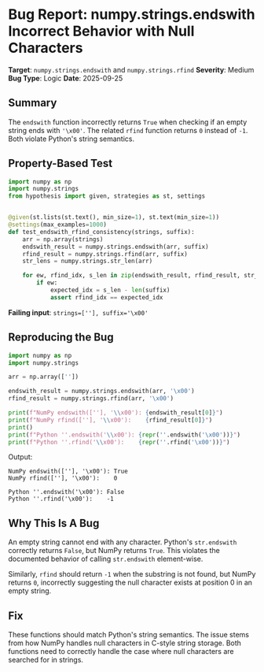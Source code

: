 # Bug Report: numpy.strings.endswith Incorrect Behavior with Null Characters

**Target**: `numpy.strings.endswith` and `numpy.strings.rfind`
**Severity**: Medium
**Bug Type**: Logic
**Date**: 2025-09-25

## Summary

The `endswith` function incorrectly returns `True` when checking if an empty string ends with `'\x00'`. The related `rfind` function returns `0` instead of `-1`. Both violate Python's string semantics.

## Property-Based Test

```python
import numpy as np
import numpy.strings
from hypothesis import given, strategies as st, settings


@given(st.lists(st.text(), min_size=1), st.text(min_size=1))
@settings(max_examples=1000)
def test_endswith_rfind_consistency(strings, suffix):
    arr = np.array(strings)
    endswith_result = numpy.strings.endswith(arr, suffix)
    rfind_result = numpy.strings.rfind(arr, suffix)
    str_lens = numpy.strings.str_len(arr)

    for ew, rfind_idx, s_len in zip(endswith_result, rfind_result, str_lens):
        if ew:
            expected_idx = s_len - len(suffix)
            assert rfind_idx == expected_idx
```

**Failing input**: `strings=[''], suffix='\x00'`

## Reproducing the Bug

```python
import numpy as np
import numpy.strings

arr = np.array([''])

endswith_result = numpy.strings.endswith(arr, '\x00')
rfind_result = numpy.strings.rfind(arr, '\x00')

print(f"NumPy endswith([''], '\\x00'): {endswith_result[0]}")
print(f"NumPy rfind([''], '\\x00'):    {rfind_result[0]}")
print()
print(f"Python ''.endswith('\\x00'): {repr(''.endswith('\x00'))}")
print(f"Python ''.rfind('\\x00'):    {repr(''.rfind('\x00'))}")
```

Output:
```
NumPy endswith([''], '\x00'): True
NumPy rfind([''], '\x00'):    0

Python ''.endswith('\x00'): False
Python ''.rfind('\x00'):    -1
```

## Why This Is A Bug

An empty string cannot end with any character. Python's `str.endswith` correctly returns `False`, but NumPy returns `True`. This violates the documented behavior of calling `str.endswith` element-wise.

Similarly, `rfind` should return `-1` when the substring is not found, but NumPy returns `0`, incorrectly suggesting the null character exists at position 0 in an empty string.

## Fix

These functions should match Python's string semantics. The issue stems from how NumPy handles null characters in C-style string storage. Both functions need to correctly handle the case where null characters are searched for in strings.